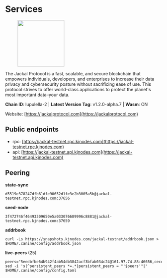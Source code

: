 # Services

<figure><img src="https://raw.githubusercontent.com/kj89/testnet_manuals/main/pingpub/logos/jackal.png" width="150" alt=""><figcaption></figcaption></figure>

The Jackal Protocol is a fast, scalable, and secure blockchain that empowers  individuals, developers, and enterprises to increase their data privacy and  cybersecurity posture without sacrificing ease of use. This protocol strives  to offer world-class applications to protect the planet's most important data–your data.

**Chain ID**: lupulella-2 | **Latest Version Tag**: v1.2.0-alpha.7 | **Wasm**: ON

Website: [https://jackalprotocol.com](https://jackalprotocol.com)


## Public endpoints

* rpc: [https://jackal-testnet.rpc.kjnodes.com](https://jackal-testnet.rpc.kjnodes.com)
* api: [https://jackal-testnet.api.kjnodes.com](https://jackal-testnet.api.kjnodes.com)

## Peering

**state-sync**

```
d5519e378247dfb61dfe90652d1fe3e2b3005a5b@jackal-testnet.rpc.kjnodes.com:37656
```

**seed-node**

```
3f472746f46493309650e5a033076689996c8881@jackal-testnet.rpc.kjnodes.com:37659
```

**addrbook**
```
curl -Ls https://snapshots.kjnodes.com/jackal-testnet/addrbook.json > $HOME/.canine/config/addrbook.json
```

**live-peers** (25)
```
peers="5eedbfbe64b942f4ab54db3842acf3bfab034c24@161.97.74.88:46656,cecc087977336da1e9ccd2c50097cd9e7d5e1874@141.95.33.39:26656,6c7100291f35132ac1b58ff7c6d05b4ce75512b7@65.108.70.119:36156,d5519e378247dfb61dfe90652d1fe3e2b3005a5b@65.109.68.190:37656,0394449cab5a29f24dd4f37683d3b7622f27c0fc@65.108.206.118:61156,c28ae12dc190b2abfc578f8ed2fea90fa5ff3b1d@65.108.134.208:26656,a76cb9a09652ad3f62987966dda2199a0ee1bf64@65.109.90.33:17556,5c2a752c9b1952dbed075c56c600c3a79b58c395@195.3.220.57:26906,09d9127972ded9e22f9f11833ed7fcfa149cf1fa@65.109.92.240:19126,f3e70d3de1974208af04dac6fabd657ab4abf0ff@65.108.75.107:24656,2633208f609ac5fc77fac203dd23326ba0fc9902@185.208.207.94:26656,372111fd8c3c11a57cd34db58b2bdd8d2b6e5005@172.104.19.93:26656,9b2bbd5121265ebbf9003341e8a2e0abdbc24b67@46.228.199.8:26656,9a2c091798681f89b11f8eea370bf9c6284437c5@167.86.115.183:26656,a0f726a3dffb45d9cbde0913701bd757fcd7e434@157.90.2.254:36656,b26f63f307ca8e80033cbc618f7577e5be7f0c1a@95.217.118.96:27363,2ededbdbd98580e22ae8c3676e37b6e1fc1d987b@142.132.248.253:23656,0e3058446ee9b1ad449b5d3a60d5c4f92dd3785c@65.109.30.12:56656,80420ad774e622bda8e1dfa9b80da11eee7eed1f@144.126.140.252:29656,075c59c5917e4e41fcb3e28dba80292a457f79ea@65.108.57.170:26656,6c6c7f370febd64447770da8aec0b9d359d61565@65.109.70.23:17556,b549c1092e37db22576e31f19cbec4b1b3b36503@116.202.227.117:37656,3c6d856a429224201d78c7f28026874d10a27f57@5.75.227.78:26656,1b191fb9ef837dec648136097f94925a15dd85ab@213.170.135.20:26516,f97a75fb69d3a5fe893dca7c8d238ccc0bd66a8f@188.165.221.155:6969"
sed -i 's|^persistent_peers *=.*|persistent_peers = "'$peers'"|' $HOME/.canine/config/config.toml
```
